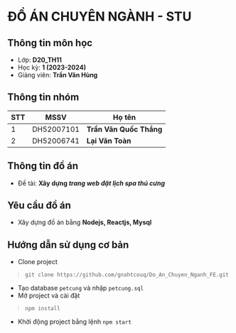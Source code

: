 # ĐỒ ÁN CHUYÊN NGÀNH - STU
## Thông tin môn học
- Lớp: **D20_TH11**
- Học kỳ: **1 (2023-2024)**
- Giảng viên: **Trần Văn Hùng**
## Thông tin nhóm

|STT|MSSV       |Họ tên      			      |
|---|-----------|-----------------------|
|1  |DH52007101 |**Trần Văn Quốc Thắng**|
|2  |DH52006741 |**Lại Văn Toàn**       |

## Thông tin đồ án

- Đề tài: **Xây dựng *trang web đặt lịch spa thú cưng***

## Yêu cầu đồ án

- Xây dựng đồ án bằng **Nodejs, Reactjs, Mysql**

## Hướng dẫn sử dụng cơ bản
- Clone project
>`git clone https://github.com/gnahtcouq/Do_An_Chuyen_Nganh_FE.git`
- Tạo database `petcung` và nhập `petcung.sql`
- Mở project và cài đặt
>`npm install`
- Khởi động project bằng lệnh `npm start`
